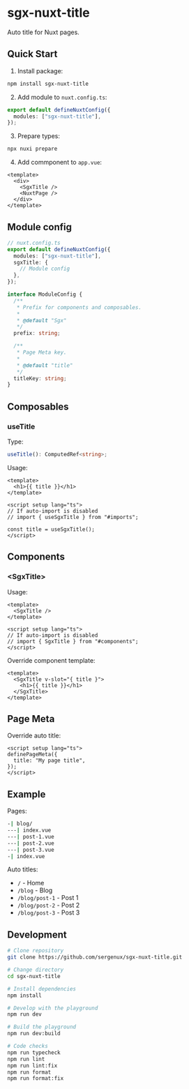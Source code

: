 # sgx-nuxt-title

Auto title for Nuxt pages.

## Quick Start

1. Install package:

```bash
npm install sgx-nuxt-title
```

2. Add module to `nuxt.config.ts`:

```ts
export default defineNuxtConfig({
  modules: ["sgx-nuxt-title"],
});
```

3. Prepare types:

```bash
npx nuxi prepare
```

4. Add commponent to `app.vue`:

```vue
<template>
  <div>
    <SgxTitle />
    <NuxtPage />
  </div>
</template>
```

## Module config

```ts
// nuxt.config.ts
export default defineNuxtConfig({
  modules: ["sgx-nuxt-title"],
  sgxTitle: {
    // Module config
  },
});
```

```ts
interface ModuleConfig {
  /**
   * Prefix for components and composables.
   *
   * @default "Sgx"
   */
  prefix: string;

  /**
   * Page Meta key.
   *
   * @default "title"
   */
  titleKey: string;
}
```

## Composables

### useTitle

Type:

```ts
useTitle(): ComputedRef<string>;
```

Usage:

```vue
<template>
  <h1>{{ title }}</h1>
</template>

<script setup lang="ts">
// If auto-import is disabled
// import { useSgxTitle } from "#imports";

const title = useSgxTitle();
</script>
```

## Components

### \<SgxTitle\>

Usage:

```vue
<template>
  <SgxTitle />
</template>

<script setup lang="ts">
// If auto-import is disabled
// import { SgxTitle } from "#components";
</script>
```

Override component template:

```vue
<template>
  <SgxTitle v-slot="{ title }">
    <h1>{{ title }}</h1>
  </SgxTitle>
</template>
```

## Page Meta

Override auto title:

```vue
<script setup lang="ts">
definePageMeta({
  title: "My page title",
});
</script>
```

## Example

Pages:

```bash [Directory Structure]
-| blog/
---| index.vue
---| post-1.vue
---| post-2.vue
---| post-3.vue
-| index.vue
```

Auto titles:

- `/` - Home
- `/blog` - Blog
- `/blog/post-1` - Post 1
- `/blog/post-2` - Post 2
- `/blog/post-3` - Post 3

## Development

```bash
# Clone repository
git clone https://github.com/sergenux/sgx-nuxt-title.git

# Change directory
cd sgx-nuxt-title

# Install dependencies
npm install

# Develop with the playground
npm run dev

# Build the playground
npm run dev:build

# Code checks
npm run typecheck
npm run lint
npm run lint:fix
npm run format
npm run format:fix
```
